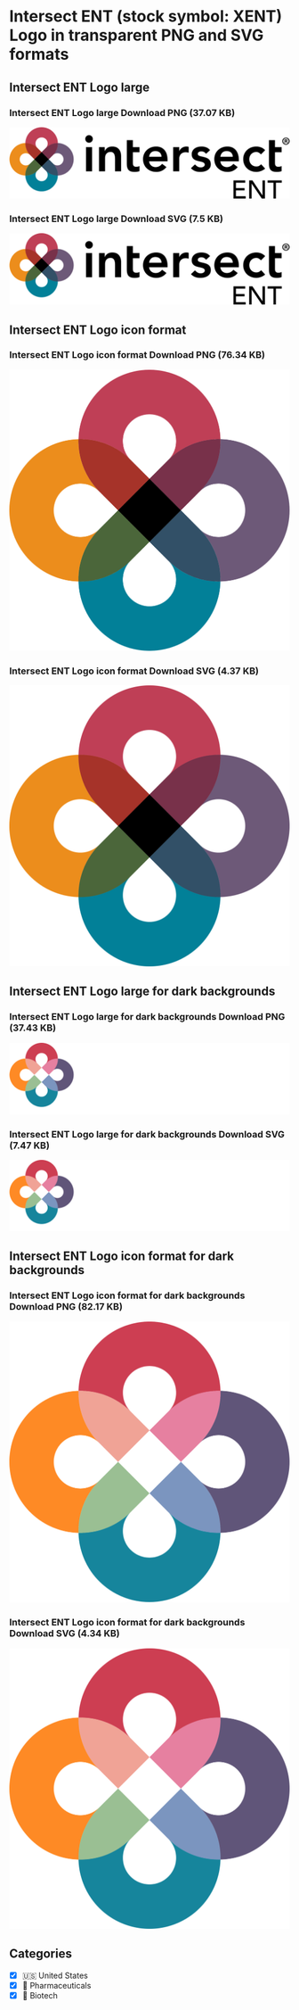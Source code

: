 # Intersect ENT (stock symbol: XENT) Logo in transparent PNG and SVG formats

## Intersect ENT Logo large

### Intersect ENT Logo large Download PNG (37.07 KB)

![Intersect ENT Logo large Download PNG (37.07 KB)](/img/orig/XENT_BIG-097bea12.png)

### Intersect ENT Logo large Download SVG (7.5 KB)

![Intersect ENT Logo large Download SVG (7.5 KB)](/img/orig/XENT_BIG-9c512218.svg)

## Intersect ENT Logo icon format

### Intersect ENT Logo icon format Download PNG (76.34 KB)

![Intersect ENT Logo icon format Download PNG (76.34 KB)](/img/orig/XENT-b8b87fc7.png)

### Intersect ENT Logo icon format Download SVG (4.37 KB)

![Intersect ENT Logo icon format Download SVG (4.37 KB)](/img/orig/XENT-8e4516b3.svg)

## Intersect ENT Logo large for dark backgrounds

### Intersect ENT Logo large for dark backgrounds Download PNG (37.43 KB)

![Intersect ENT Logo large for dark backgrounds Download PNG (37.43 KB)](/img/orig/XENT_BIG.D-49ce9693.png)

### Intersect ENT Logo large for dark backgrounds Download SVG (7.47 KB)

![Intersect ENT Logo large for dark backgrounds Download SVG (7.47 KB)](/img/orig/XENT_BIG.D-ad66406c.svg)

## Intersect ENT Logo icon format for dark backgrounds

### Intersect ENT Logo icon format for dark backgrounds Download PNG (82.17 KB)

![Intersect ENT Logo icon format for dark backgrounds Download PNG (82.17 KB)](/img/orig/XENT.D-72bcfa4e.png)

### Intersect ENT Logo icon format for dark backgrounds Download SVG (4.34 KB)

![Intersect ENT Logo icon format for dark backgrounds Download SVG (4.34 KB)](/img/orig/XENT.D-c3ceee1b.svg)



## Categories
- [x] 🇺🇸 United States
- [x] 💊 Pharmaceuticals
- [x] 🧬 Biotech
